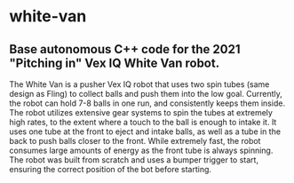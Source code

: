 # white-van
Base autonomous C++ code for the 2021 "Pitching in" Vex IQ White Van robot.
--------------------------------------------------------------------------
The White Van is a pusher Vex IQ robot that uses two spin tubes (same design as Fling) to collect balls and push them into the low goal. Currently, the robot can hold 7-8 balls in one run, and consistently keeps them inside. The robot utilizes extensive gear systems to spin the tubes at extremely high rates, to the extent where a touch to the ball is enough to intake it. It uses one tube at the front to eject and intake balls, as well as a tube in the back to push balls closer to the front. While extremely fast, the robot consumes large amounts of energy as the front tube is always spinning. The robot was built from scratch and uses a bumper trigger to start, ensuring the correct position of the bot before starting. 
